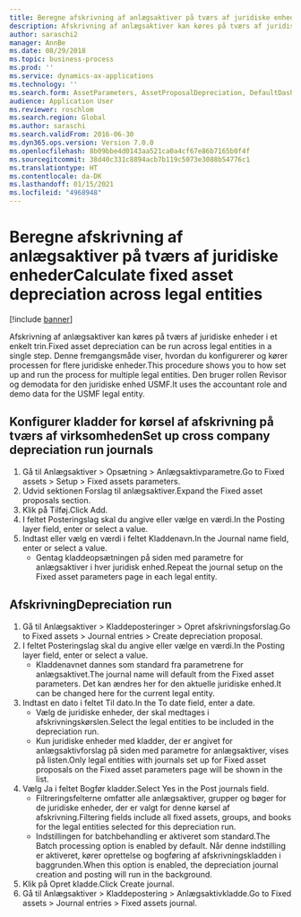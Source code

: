 ```yaml
---
title: Beregne afskrivning af anlægsaktiver på tværs af juridiske enheder
description: Afskrivning af anlægsaktiver kan køres på tværs af juridiske enheder i et enkelt trin.
author: saraschi2
manager: AnnBe
ms.date: 08/29/2018
ms.topic: business-process
ms.prod: ''
ms.service: dynamics-ax-applications
ms.technology: ''
ms.search.form: AssetParameters, AssetProposalDepreciation, DefaultDashboard, LedgerJournalTable
audience: Application User
ms.reviewer: roschlom
ms.search.region: Global
ms.author: saraschi
ms.search.validFrom: 2016-06-30
ms.dyn365.ops.version: Version 7.0.0
ms.openlocfilehash: 8b09bbe4d0143aa521ca0a4cf67e86b7165b0f4f
ms.sourcegitcommit: 38d40c331c8894acb7b119c5073e3088b54776c1
ms.translationtype: HT
ms.contentlocale: da-DK
ms.lasthandoff: 01/15/2021
ms.locfileid: "4968948"
---
```

# <a name="calculate-fixed-asset-depreciation-across-legal-entities"></a><span data-ttu-id="26180-103">Beregne afskrivning af anlægsaktiver på tværs af juridiske enheder</span><span class="sxs-lookup"><span data-stu-id="26180-103">Calculate fixed asset depreciation across legal entities</span></span>

[!include [banner](../../includes/banner.md)]

<span data-ttu-id="26180-104">Afskrivning af anlægsaktiver kan køres på tværs af juridiske enheder i et enkelt trin.</span><span class="sxs-lookup"><span data-stu-id="26180-104">Fixed asset depreciation can be run across legal entities in a single step.</span></span> <span data-ttu-id="26180-105">Denne fremgangsmåde viser, hvordan du konfigurerer og kører processen for flere juridiske enheder.</span><span class="sxs-lookup"><span data-stu-id="26180-105">This procedure shows you to how set up and run the process for multiple legal entities.</span></span> <span data-ttu-id="26180-106">Den bruger rollen Revisor og demodata for den juridiske enhed USMF.</span><span class="sxs-lookup"><span data-stu-id="26180-106">It uses the accountant role and demo data for the USMF legal entity.</span></span>


## <a name="set-up-cross-company-depreciation-run-journals"></a><span data-ttu-id="26180-107">Konfigurer kladder for kørsel af afskrivning på tværs af virksomheden</span><span class="sxs-lookup"><span data-stu-id="26180-107">Set up cross company depreciation run journals</span></span>
1. <span data-ttu-id="26180-108">Gå til Anlægsaktiver > Opsætning > Anlægsaktivparametre.</span><span class="sxs-lookup"><span data-stu-id="26180-108">Go to Fixed assets > Setup > Fixed assets parameters.</span></span>
2. <span data-ttu-id="26180-109">Udvid sektionen Forslag til anlægsaktiver.</span><span class="sxs-lookup"><span data-stu-id="26180-109">Expand the Fixed asset proposals section.</span></span>
3. <span data-ttu-id="26180-110">Klik på Tilføj.</span><span class="sxs-lookup"><span data-stu-id="26180-110">Click Add.</span></span>
4. <span data-ttu-id="26180-111">I feltet Posteringslag skal du angive eller vælge en værdi.</span><span class="sxs-lookup"><span data-stu-id="26180-111">In the Posting layer field, enter or select a value.</span></span>
5. <span data-ttu-id="26180-112">Indtast eller vælg en værdi i feltet Kladdenavn.</span><span class="sxs-lookup"><span data-stu-id="26180-112">In the Journal name field, enter or select a value.</span></span>
    * <span data-ttu-id="26180-113">Gentag kladdeopsætningen på siden med parametre for anlægsaktiver i hver juridisk enhed.</span><span class="sxs-lookup"><span data-stu-id="26180-113">Repeat the journal setup on the Fixed asset parameters page in each legal entity.</span></span>  

## <a name="depreciation-run"></a><span data-ttu-id="26180-114">Afskrivning</span><span class="sxs-lookup"><span data-stu-id="26180-114">Depreciation run</span></span>
1. <span data-ttu-id="26180-115">Gå til Anlægsaktiver > Kladdeposteringer > Opret afskrivningsforslag.</span><span class="sxs-lookup"><span data-stu-id="26180-115">Go to Fixed assets > Journal entries > Create depreciation proposal.</span></span>
2. <span data-ttu-id="26180-116">I feltet Posteringslag skal du angive eller vælge en værdi.</span><span class="sxs-lookup"><span data-stu-id="26180-116">In the Posting layer field, enter or select a value.</span></span>
    * <span data-ttu-id="26180-117">Kladdenavnet dannes som standard fra parametrene for anlægsaktivet.</span><span class="sxs-lookup"><span data-stu-id="26180-117">The journal name will default from the Fixed asset parameters.</span></span> <span data-ttu-id="26180-118">Det kan ændres her for den aktuelle juridiske enhed.</span><span class="sxs-lookup"><span data-stu-id="26180-118">It can be changed here for the current legal entity.</span></span>  
3. <span data-ttu-id="26180-119">Indtast en dato i feltet Til dato.</span><span class="sxs-lookup"><span data-stu-id="26180-119">In the To date field, enter a date.</span></span>
    * <span data-ttu-id="26180-120">Vælg de juridiske enheder, der skal medtages i afskrivningskørslen.</span><span class="sxs-lookup"><span data-stu-id="26180-120">Select the legal entities to be included in the depreciation run.</span></span>  
    * <span data-ttu-id="26180-121">Kun juridiske enheder med kladder, der er angivet for anlægsaktivforslag på siden med parametre for anlægsaktiver, vises på listen.</span><span class="sxs-lookup"><span data-stu-id="26180-121">Only legal entities with journals set up for Fixed asset proposals on the Fixed asset parameters page will be shown in the list.</span></span>  
4. <span data-ttu-id="26180-122">Vælg Ja i feltet Bogfør kladder.</span><span class="sxs-lookup"><span data-stu-id="26180-122">Select Yes in the Post journals field.</span></span>
    * <span data-ttu-id="26180-123">Filtreringsfelterne omfatter alle anlægsaktiver, grupper og bøger for de juridiske enheder, der er valgt for denne kørsel af afskrivning.</span><span class="sxs-lookup"><span data-stu-id="26180-123">Filtering fields include all fixed assets, groups, and books for the legal entities selected for this depreciation run.</span></span>  
    * <span data-ttu-id="26180-124">Indstillingen for batchbehandling er aktiveret som standard.</span><span class="sxs-lookup"><span data-stu-id="26180-124">The Batch processing option is enabled by default.</span></span> <span data-ttu-id="26180-125">Når denne indstilling er aktiveret, kører oprettelse og bogføring af afskrivningskladden i baggrunden.</span><span class="sxs-lookup"><span data-stu-id="26180-125">When this option is enabled, the depreciation journal creation and posting will run in the background.</span></span>  
5. <span data-ttu-id="26180-126">Klik på Opret kladde.</span><span class="sxs-lookup"><span data-stu-id="26180-126">Click Create journal.</span></span>
6. <span data-ttu-id="26180-127">Gå til Anlægsaktiver > Kladdepostering > Anlægsaktivkladde.</span><span class="sxs-lookup"><span data-stu-id="26180-127">Go to Fixed assets > Journal entries > Fixed assets journal.</span></span>

